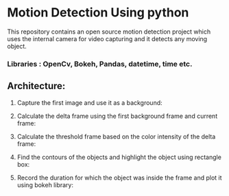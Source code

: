# Motion Detection Using python

This repository contains an open source motion detection project which uses the internal camera for video capturing
and it detects any moving object.

### Libraries : OpenCv, Bokeh, Pandas, datetime, time etc.

## Architecture:
1. Capture the first image and use it as a background:

2. Calculate the delta frame using the first background frame and current frame:

3. Calculate the threshold frame based on the color intensity of the delta frame:

4. Find the contours of the objects and highlight the object using rectangle box:

5. Record the duration for which the object was inside the frame and plot it using bokeh library:
